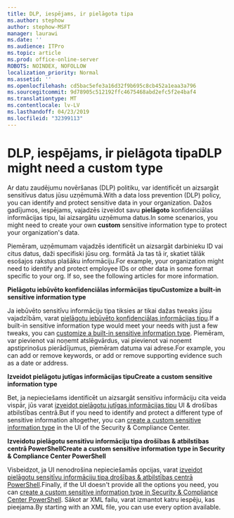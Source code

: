 ```yaml
---
title: DLP, iespējams, ir pielāgota tipa
ms.author: stephow
author: stephow-MSFT
manager: laurawi
ms.date: ''
ms.audience: ITPro
ms.topic: article
ms.prod: office-online-server
ROBOTS: NOINDEX, NOFOLLOW
localization_priority: Normal
ms.assetid: ''
ms.openlocfilehash: cd5bac5efe3a16d32f9b695c8cb452a1eaa3a796
ms.sourcegitcommit: 9d78905c512192ffc4675468abd2efc5f2e4baf4
ms.translationtype: MT
ms.contentlocale: lv-LV
ms.lasthandoff: 04/23/2019
ms.locfileid: "32399113"
---
```

# <a name="dlp-might-need-a-custom-type"></a><span data-ttu-id="97cc0-102">DLP, iespējams, ir pielāgota tipa</span><span class="sxs-lookup"><span data-stu-id="97cc0-102">DLP might need a custom type</span></span>

<span data-ttu-id="97cc0-103">Ar datu zaudējumu novēršanas (DLP) politiku, var identificēt un aizsargāt sensitīvus datus jūsu uzņēmumā.</span><span class="sxs-lookup"><span data-stu-id="97cc0-103">With a data loss prevention (DLP) policy, you can identify and protect sensitive data in your organization.</span></span> <span data-ttu-id="97cc0-104">Dažos gadījumos, iespējams, vajadzēs izveidot savu **pielāgoto** konfidenciālas informācijas tipu, lai aizsargātu uzņēmuma datus.</span><span class="sxs-lookup"><span data-stu-id="97cc0-104">In some scenarios, you might need to create your own **custom** sensitive information type to protect your organization's data.</span></span>

<span data-ttu-id="97cc0-105">Piemēram, uzņēmumam vajadzēs identificēt un aizsargāt darbinieku ID vai citus datus, daži specifiski jūsu org. formātā Ja tas tā ir, skatiet tālāk esošajos rakstus plašāku informāciju.</span><span class="sxs-lookup"><span data-stu-id="97cc0-105">For example, your organization might need to identify and protect employee IDs or other data in some format specific to your org. If so, see the following articles for more information.</span></span> 
  
 <span data-ttu-id="97cc0-106">**Pielāgotu iebūvēto konfidenciālas informācijas tipu**</span><span class="sxs-lookup"><span data-stu-id="97cc0-106">**Customize a built-in sensitive information type**</span></span>
  
<span data-ttu-id="97cc0-107">Ja iebūvēto sensitīvu informāciju tipa tiksies ar tikai dažas tweaks jūsu vajadzībām, varat [pielāgotu iebūvēto konfidenciālas informācijas tipu](https://docs.microsoft.com/en-us/office365/securitycompliance/customize-a-built-in-sensitive-information-type).</span><span class="sxs-lookup"><span data-stu-id="97cc0-107">If a built-in sensitive information type would meet your needs with just a few tweaks, you can [customize a built-in sensitive information type](https://docs.microsoft.com/en-us/office365/securitycompliance/customize-a-built-in-sensitive-information-type).</span></span> <span data-ttu-id="97cc0-108">Piemēram, var pievienot vai noņemt atslēgvārdus, vai pievienot vai noņemt apstiprinošus pierādījumus, piemēram datuma vai adrese.</span><span class="sxs-lookup"><span data-stu-id="97cc0-108">For example, you can add or remove keywords, or add or remove supporting evidence such as a date or address.</span></span>
  
 <span data-ttu-id="97cc0-109">**Izveidot pielāgotu jutīgas informācijas tipu**</span><span class="sxs-lookup"><span data-stu-id="97cc0-109">**Create a custom sensitive information type**</span></span>
  
<span data-ttu-id="97cc0-110">Bet, ja nepieciešams identificēt un aizsargāt sensitīvu informāciju cita veida vispār, jūs varat [izveidot pielāgotu jutīgas informācijas tipu](https://docs.microsoft.com/en-us/office365/securitycompliance/create-a-custom-sensitive-information-type) UI & drošības atbilstības centrā.</span><span class="sxs-lookup"><span data-stu-id="97cc0-110">But if you need to identify and protect a different type of sensitive information altogether, you can [create a custom sensitive information type](https://docs.microsoft.com/en-us/office365/securitycompliance/create-a-custom-sensitive-information-type) in the UI of the Security & Compliance Center.</span></span> 
  
<span data-ttu-id="97cc0-111">**Izveidotu pielāgotu sensitīvu informāciju tipa drošības & atbilstības centrā PowerShell**</span><span class="sxs-lookup"><span data-stu-id="97cc0-111">**Create a custom sensitive information type in Security & Compliance Center PowerShell**</span></span>

<span data-ttu-id="97cc0-112">Visbeidzot, ja UI nenodrošina nepieciešamās opcijas, varat [izveidot pielāgotu sensitīvu informāciju tipa drošības & atbilstības centrā PowerShell](https://docs.microsoft.com/en-us/office365/securitycompliance/create-a-custom-sensitive-information-type-in-scc-powershell).</span><span class="sxs-lookup"><span data-stu-id="97cc0-112">Finally, if the UI doesn't provide all the options you need, you can [create a custom sensitive information type in Security & Compliance Center PowerShell](https://docs.microsoft.com/en-us/office365/securitycompliance/create-a-custom-sensitive-information-type-in-scc-powershell).</span></span> <span data-ttu-id="97cc0-113">Sākot ar XML failu, varat izmantot katru iespēju, kas pieejama.</span><span class="sxs-lookup"><span data-stu-id="97cc0-113">By starting with an XML file, you can use every option available.</span></span>

    

